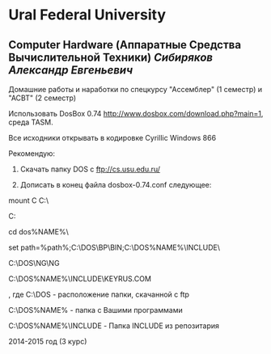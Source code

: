 Ural Federal University
=======================
Computer Hardware (Аппаратные Средства Вычислительной Техники) *Сибиряков Александр Евгеньевич*
--------------------------------------------------------------------------

Домашние работы и наработки по спецкурсу "Ассемблер" (1 семестр) и "АСВТ" (2 семестр)

Использовать DosBox 0.74 http://www.dosbox.com/download.php?main=1, среда TASM.

Все исходники открывать в кодировке Cyrillic Windows 866

Рекомендую:

1) Скачать папку DOS с ftp://cs.usu.edu.ru/

2) Дописать в конец файла dosbox-0.74.conf следующее:

mount C C:\

C:

cd dos\%NAME%\

set path=%path%;C:\DOS\BP\BIN\;C:\DOS\%NAME%\INCLUDE\

C:\DOS\NG\NG

C:\DOS\%NAME%\INCLUDE\KEYRUS.COM

, где C:\DOS - расположение папки, скачанной с ftp

C:\DOS\%NAME% - папка с Вашими программами

C:\DOS\%NAME%\INCLUDE - Папка INCLUDE из репозитария

2014-2015 год (3 курс)